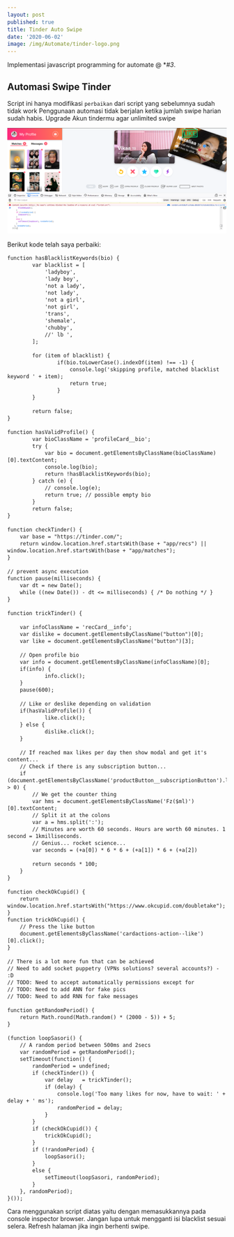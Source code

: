```yaml
---
layout: post
published: true
title: Tinder Auto Swipe
date: '2020-06-02'
image: /img/Automate/tinder-logo.png
---
```

Implementasi javascript programming for automate @ **#3*.

## Automasi Swipe Tinder

Script ini hanya modifikasi `perbaikan` dari script yang sebelumnya sudah tidak work
Penggunaan automasi tidak berjalan ketika jumlah swipe harian sudah habis. Upgrade Akun tindermu agar unlimited swipe

![1](/img/Automate/tinder.png)



Berikut kode telah saya perbaiki:

```
function hasBlacklistKeywords(bio) {
		var blacklist = [
			'ladyboy',
			'lady boy',
			'not a lady',
			'not lady',
			'not a girl',
			'not girl',
			'trans',
			'shemale',
			'chubby',
			//' lb ',
		];

		for (item of blacklist) {
				if(bio.toLowerCase().indexOf(item) !== -1) {
					console.log('skipping profile, matched blacklist keyword ' + item);
					return true;
				}
		}

		return false;
}

function hasValidProfile() {
		var bioClassName = 'profileCard__bio';
		try {
			var bio = document.getElementsByClassName(bioClassName)[0].textContent;
			console.log(bio);
			return !hasBlacklistKeywords(bio);
		} catch (e) {
			// console.log(e);
			return true; // possible empty bio
		}
		return false;
}

function checkTinder() {
	var base = "https://tinder.com/";
	return window.location.href.startsWith(base + "app/recs") || window.location.href.startsWith(base + "app/matches");
}

// prevent async execution
function pause(milliseconds) {
	var dt = new Date();
	while ((new Date()) - dt <= milliseconds) { /* Do nothing */ }
}

function trickTinder() {

	var infoClassName = 'recCard__info';
	var dislike = document.getElementsByClassName("button")[0];
	var like = document.getElementsByClassName("button")[3];

	// Open profile bio
	var info = document.getElementsByClassName(infoClassName)[0];
	if(info) {
			info.click();
	}
	pause(600);

	// Like or deslike depending on validation
	if(hasValidProfile()) {
			like.click();
	} else {
			dislike.click();
	}

	// If reached max likes per day then show modal and get it's content...
	// Check if there is any subscription button...
	if (document.getElementsByClassName('productButton__subscriptionButton').length > 0) {
		// We get the counter thing
		var hms = document.getElementsByClassName('Fz($ml)')[0].textContent;
		// Split it at the colons
		var a = hms.split(':');
		// Minutes are worth 60 seconds. Hours are worth 60 minutes. 1 second = 1kmilliseconds.
		// Genius... rocket science...
		var seconds = (+a[0]) * 6 * 6 + (+a[1]) * 6 + (+a[2])

		return seconds * 100;
	}
}

function checkOkCupid() {
	return window.location.href.startsWith("https://www.okcupid.com/doubletake");
}
function trickOkCupid() {
	// Press the like button
	document.getElementsByClassName('cardactions-action--like')[0].click();
}

// There is a lot more fun that can be achieved
// Need to add socket puppetry (VPNs solutions? several accounts?) - :D
// TODO: Need to accept automatically permissions except for
// TODO: Need to add ANN for fake pics
// TODO: Need to add RNN for fake messages

function getRandomPeriod() {
	return Math.round(Math.random() * (2000 - 5)) + 5;
}

(function loopSasori() {
	// A random period between 500ms and 2secs
	var randomPeriod = getRandomPeriod();
	setTimeout(function() {
		randomPeriod = undefined;
		if (checkTinder()) {
			var delay	= trickTinder();
			if (delay) {
				console.log('Too many likes for now, have to wait: ' + delay + ' ms');
				randomPeriod = delay;
			}
		}
		if (checkOkCupid()) {
			trickOkCupid();
		}
		if (!randomPeriod) {
			loopSasori();
		}
		else {
			setTimeout(loopSasori, randomPeriod);
		}
	}, randomPeriod);
}());
```

Cara menggunakan script diatas yaitu dengan memasukkannya pada console inspector browser.
Jangan lupa untuk mengganti isi blacklist sesuai selera.
Refresh halaman jika ingin berhenti swipe.
